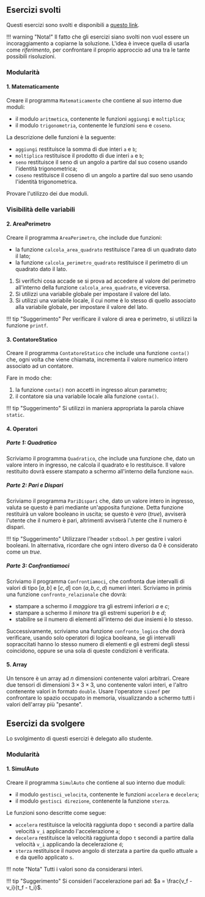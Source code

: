 ## Esercizi svolti

Questi esercizi sono svolti e disponibili a [questo link](https://github.com/anhelus/informatica-dm-uniba-ex.git).

!!! warning "Nota!"
Il fatto che gli esercizi siano svolti non vuol essere un incoraggiamento a copiarne la soluzione. L'idea è invece quella di usarla come _riferimento_, per confrontare il proprio approccio ad una tra le tante possibili risoluzioni.

### Modularità

#### 1. Matematicamente

Creare il programma `Matematicamente` che contiene al suo interno due moduli:

- il modulo `aritmetica`, contenente le funzioni `aggiungi` e `moltiplica`;
- il modulo `trigonometria`, contenente le funzioni `seno` e `coseno`.

La descrizione delle funzioni è la seguente:

- `aggiungi` restituisce la somma di due interi `a` e `b`;
- `moltiplica` restituisce il prodotto di due interi `a` e `b`;
- `seno` restituisce il seno di un angolo a partire dal suo coseno usando l'identità trigonometrica;
- `coseno` restituisce il coseno di un angolo a partire dal suo seno usando l'identità trigonometrica.

Provare l'utilizzo dei due moduli.

### Visibilità delle variabili

#### 2. AreaPerimetro

Creare il programma `AreaPerimetro`, che include due funzioni:

- la funzione `calcola_area_quadrato` restituisce l'area di un quadrato dato il lato;
- la funzione `calcola_perimetro_quadrato` restituisce il perimetro di un quadrato dato il lato.

1. Si verifichi cosa accade se si prova ad accedere al valore del perimetro all'interno della funzione `calcola_area_quadrato`, e viceversa.
2. Si utilizzi una variabile globale per impostare il valore del lato.
3. Si utilizzi una variabile locale, il cui nome è lo stesso di quello associato alla variabile globale, per impostare il valore del lato.

!!! tip "Suggerimento"
Per verificare il valore di area e perimetro, si utilizzi la funzione `printf`.

#### 3. ContatoreStatico

Creare il programma `ContatoreStatico` che include una funzione `conta()` che, ogni volta che viene chiamata, incrementa il valore numerico intero associato ad un contatore.

Fare in modo che:

1. la funzione `conta()` non accetti in ingresso alcun parametro;
2. il contatore sia una variabile locale alla funzione `conta()`.

!!! tip "Suggerimento"
Si utilizzi in maniera appropriata la parola chiave `static`.

#### 4. Operatori

##### Parte 1: Quadratico

Scriviamo il programma `Quadratico`, che include una funzione che, dato un valore intero in ingresso, ne calcola il quadrato e lo restituisce. Il valore restituito dovrà essere stampato a schermo all'interno della funzione `main`.

##### Parte 2: Pari e Dispari

Scriviamo il programma `PariDispari` che, dato un valore intero in ingresso, valuta se questo è pari mediante un'apposita funzione. Detta funzione restituirà un valore booleano in uscita; se questo è _vero_ (_true_), avviserà l'utente che il numero è pari, altrimenti avviserà l'utente che il numero è dispari.

!!! tip "Suggerimento"
Utilizzare l'header `stdbool.h` per gestire i valori booleani. In alternativa, ricordare che ogni intero diverso da 0 è considerato come un _true_.

##### Parte 3: Confrontiamoci

Scriviamo il programma `Confrontiamoci`, che confronta due intervalli di valori di tipo $[a,b]$ e $[c,d]$ con $(a,b,c,d)$ numeri interi. Scriviamo in primis una funzione `confronto_relazionale` che dovrà:

- stampare a schermo il _maggiore_ tra gli estremi inferiori $a$ e $c$;
- stampare a schermo il _minore_ tra gli estremi superiori $b$ e $d$;
- stabilire se il numero di elementi all'interno dei due insiemi è lo stesso.

Successivamente, scriviamo una funzione `confronto_logico` che dovrà verificare, usando solo operatori di logica booleana, se gli intervalli sopraccitati hanno lo stesso numero di elementi e gli estremi degli stessi coincidono, oppure se una sola di queste condizioni è verificata.

#### 5. Array

Un tensore è un array ad $n$ dimensioni contenente valori arbitrari. Creare due tensori di dimensioni $3 \times 3 \times 3$, uno contenente valori interi, e l'altro contenente valori in formato `double`. Usare l'operatore `sizeof` per confrontare lo spazio occupato in memoria, visualizzando a schermo tutti i valori dell'array più "pesante".

## Esercizi da svolgere

Lo svolgimento di questi esercizi è delegato allo studente.

### Modularità

#### 1. SimulAuto

Creare il programma `SimulAuto` che contiene al suo interno due moduli:

- il modulo `gestisci_velocita`, contenente le funzioni `accelera` e `decelera`;
- il modulo `gestisci direzione`, contenente la funzione `sterza`.

Le funzioni sono descritte come segue:

- `accelera` restituisce la velocità raggiunta dopo `t` secondi a partire dalla velocità `v_i` applicando l'accelerazione `a`;
- `decelera` restituisce la velocità raggiunta dopo `t` secondi a partire dalla velocità `v_i` applicando la decelerazione `d`;
- `sterza` restituisce il nuovo angolo di sterzata a partire da quello attuale `a` e da quello applicato `s`.

!!! note "Nota"
Tutti i valori sono da considerarsi interi.

!!! tip "Suggerimento"
Si consideri l'accelerazione pari ad: $a = \frac{v_f - v_i}{t_f - t_i}$.
